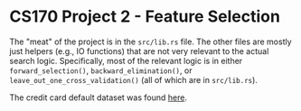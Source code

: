 # CS170 Project 2 - Feature Selection

The "meat" of the project is in the `src/lib.rs` file.
The other files are mostly just helpers (e.g., IO functions) that are not very relevant to the actual search logic.
Specifically, most of the relevant logic is in either `forward_selection()`, `backward_elimination()`, or `leave_out_one_cross_validation()` (all of which are in `src/lib.rs`).

The credit card default dataset was found [here](https://archive.ics.uci.edu/dataset/350/default+of+credit+card+clients).
